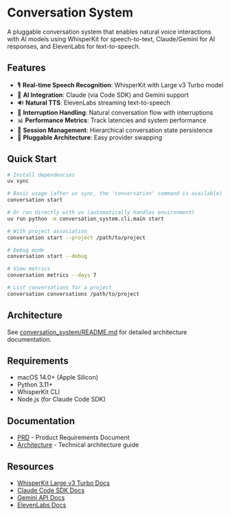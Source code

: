 # Conversation System

A pluggable conversation system that enables natural voice interactions with AI models using WhisperKit for speech-to-text, Claude/Gemini for AI responses, and ElevenLabs for text-to-speech.

## Features

- 🎙️ **Real-time Speech Recognition**: WhisperKit with Large v3 Turbo model
- 🤖 **AI Integration**: Claude (via Code SDK) and Gemini support
- 🔊 **Natural TTS**: ElevenLabs streaming text-to-speech
- 🔄 **Interruption Handling**: Natural conversation flow with interruptions
- 📊 **Performance Metrics**: Track latencies and system performance
- 💾 **Session Management**: Hierarchical conversation state persistence
- 🔌 **Pluggable Architecture**: Easy provider swapping

## Quick Start

```bash
# Install dependencies
uv sync

# Basic usage (after uv sync, the 'conversation' command is available)
conversation start

# Or run directly with uv (automatically handles environment)
uv run python -m conversation_system.cli.main start

# With project association
conversation start --project /path/to/project

# Debug mode
conversation start --debug

# View metrics
conversation metrics --days 7

# List conversations for a project
conversation conversations /path/to/project
```

## Architecture

See [conversation_system/README.md](conversation_system/README.md) for detailed architecture documentation.

## Requirements

- macOS 14.0+ (Apple Silicon)
- Python 3.11+
- WhisperKit CLI
- Node.js (for Claude Code SDK)

## Documentation

- [PRD](specs/2025_06_07_14_35_00_conversation_system.md) - Product Requirements Document
- [Architecture](conversation_system/README.md) - Technical architecture guide

## Resources
- [WhisperKit Large v3 Turbo Docs](https://huggingface.co/openai/whisper-large-v3-turbo)
- [Claude Code SDK Docs](https://docs.anthropic.com/en/docs/claude-code/sdk)
- [Gemini API Docs](https://ai.google.dev/gemini-api/docs)
- [ElevenLabs Docs](https://elevenlabs.io/docs)
